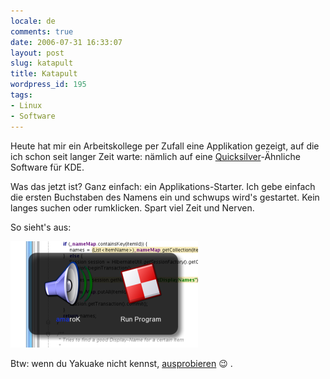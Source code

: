 ```yaml
---
locale: de
comments: true
date: 2006-07-31 16:33:07
layout: post
slug: katapult
title: Katapult
wordpress_id: 195
tags:
- Linux
- Software
---
```


Heute hat mir ein Arbeitskollege per Zufall eine Applikation gezeigt, auf die
ich schon seit langer Zeit warte: nämlich auf eine
[Quicksilver](http://quicksilver.blacktree.com/)-Ähnliche Software für KDE.

Was das jetzt ist? Ganz einfach: ein Applikations-Starter. Ich gebe einfach die
ersten Buchstaben des Namens ein und schwups wird's gestartet. Kein langes
suchen oder rumklicken. Spart viel Zeit und Nerven.

So sieht's aus:

![](/images/2006-07-31-katapult/katapult.png)

Btw: wenn du Yakuake nicht kennst,
[ausprobieren](http://www.kde-apps.org/content/show.php?content=29153) :wink: .
